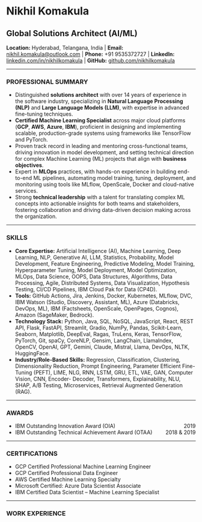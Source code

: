# Nikhil Komakula
## Global Solutions Architect (AI/ML)
**Location:** Hyderabad, Telangana, India | **Email:** nikhil.komakula@outlook.com | **Phone:** +91 9535372727 | **LinkedIn:** [linkedin.com/in/nikhilkomakula](http://linkedin.com/in/nikhilkomakula) | **GitHub:** [github.com/nikhilkomakula](https://github.com/nikhilkomakula)

---

### PROFESSIONAL SUMMARY
- Distinguished **solutions architect** with over 14 years of experience in the software industry, specializing in **Natural Language Processing (NLP)** and **Large Language Models (LLM)**, with expertise in advanced fine-tuning techniques.
- **Certified Machine Learning Specialist** across major cloud platforms (**GCP**, **AWS**, **Azure**, **IBM**), proficient in designing and implementing scalable, production-grade systems using frameworks like TensorFlow and PyTorch.
- Proven track record in leading and mentoring cross-functional teams, driving innovation in model development, and
setting technical direction for complex Machine Learning (ML) projects that align with **business objectives**.
- Expert in **MLOps** practices, with hands-on experience in building end-to-end ML pipelines, automating model
training, tuning, deployment, and monitoring using tools like MLflow, OpenScale, Docker and cloud-native services.
- Strong **technical leadership** with a talent for translating complex ML concepts into actionable insights for both
teams and stakeholders, fostering collaboration and driving data-driven decision making across the organization.

---

### SKILLS
- **Core Expertise:** Artificial Intelligence (AI), Machine Learning, Deep Learning, NLP, Generative AI, LLM, Statistics,
Probability, Model Development, Feature Engineering, Predictive Modeling, Model Training, Hyperparameter Tuning,
Model Deployment, Model Optimization, MLOps, Data Science, OOPS, Data Structures, Algorithms, Data Processing,
Agile, Distributed Systems, Data Visualization, Hypothesis Testing, CI/CD Pipelines, IBM Cloud Pak for Data (CP4D).
- **Tools:** GitHub Actions, Jira, Jenkins, Docker, Kubernetes, MLflow, DVC, IBM Watson (Studio, Discovery, Assistant, ML),
Azure (Databricks, DevOps, ML), IBM (Factsheets, OpenScale, OpenPages, Cognos), Amazon (SageMaker, Bedrock).
- **Technology Stack:** Python, Java, SQL, NoSQL, JavaScript, React, REST API, Flask, FastAPI, Streamlit, Gradio, NumPy,
Pandas, Scikit-Learn, Seaborn, Matplotlib, DeepEval, Ragas, TruLens, Keras, TensorFlow, PyTorch, Git, spaCy, CoreNLP,
Gensim, LangChain, Llamalndex, OpenCV, OpenAI, GPT, Gemini, Claude, Mistral, Llama, DevOps, NLTK, HuggingFace.
- **Industry/Role-Based Skills:** Regression, Classification, Clustering, Dimensionality Reduction, Prompt Engineering,
Parameter Efficient Fine-Tuning (PEFT), LIME, NLG, RNN, LSTM, GRU, ETL, VAE, GAN, Computer Vision, CNN, Encoder-
Decoder, Transformers, Explainability, NLU, SHAP, A/B Testing, Microservices, Retrieval Augmented Generation (RAG).

---

### AWARDS
- <div style="display: flex; justify-content: space-between;"><span>IBM Outstanding Innovation Award (OIA)</span><span>2019</span></div>
- <div style="display: flex; justify-content: space-between;"><span>IBM Outstanding Technical Achievement Award (OTAA)</span><span>2018 & 2019</span></div>

---

### CERTIFICATIONS
- GCP Certified Professional Machine Learning Engineer
- GCP Certified Professional Data Engineer
- AWS Certified Machine Learning Specialty
- Microsoft Certified: Azure Data Scientist Associate
- IBM Certified Data Scientist – Machine Learning Specialist

---

### WORK EXPERIENCE


